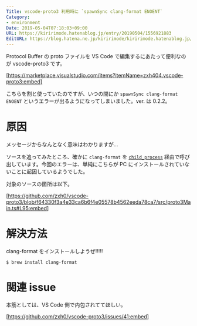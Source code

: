 ```yaml
---
Title: vscode-proto3 利用時に `spawnSync clang-format ENOENT`
Category:
- environment
Date: 2019-05-04T07:18:03+09:00
URL: https://kiririmode.hatenablog.jp/entry/20190504/1556921883
EditURL: https://blog.hatena.ne.jp/kiririmode/kiririmode.hatenablog.jp/atom/entry/17680117127109248178
---
```


Protocol Buffer の proto ファイルを VS Code で編集するにあたって便利なのが vscode-proto3 です。

[https://marketplace.visualstudio.com/items?itemName=zxh404.vscode-proto3:embed]

こちらを割と使っていたのですが、いつの間にか `spawnSync clang-format ENOENT` というエラーが出るようになってしまいました。ver. は 0.2.2。

# 原因

メッセージからなんとなく意味はわかりますが…

ソースを追ってみたところ、確かに `clang-format` を [`child_process`](https://nodejs.org/api/child_process.html#child_process_child_process_execfilesync_file_args_options) 経由で呼び出しています。今回のエラーは、単純にこちらが PC にインストールされていないことに起因しているようでした。

対象のソースの箇所は以下。

[https://github.com/zxh0/vscode-proto3/blob/f64330f3a4e33ca6b6f4e05578b4562eeda78ca7/src/proto3Main.ts#L95:embed]

# 解決方法

clang-format をインストールしようぜ!!!!!

```
$ brew install clang-format
```

# 関連 issue

本筋としては、VS Code 側で内包されててほしい。

[https://github.com/zxh0/vscode-proto3/issues/41:embed]
